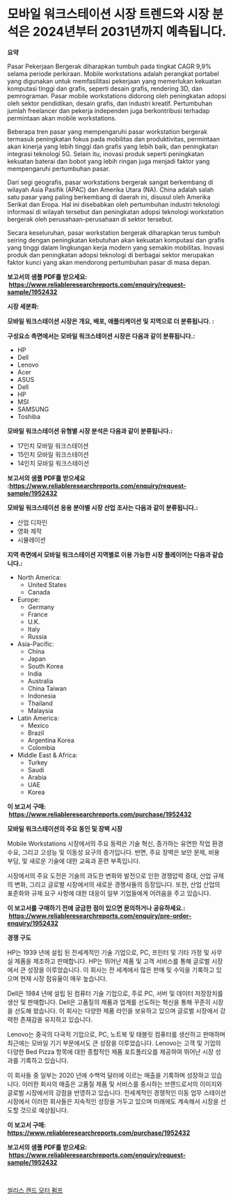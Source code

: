 <p><h1>모바일 워크스테이션 시장 트렌드와 시장 분석은 2024년부터 2031년까지 예측됩니다.</h1></p><p><strong>요약</strong></p>
<p><p>Pasar Pekerjaan Bergerak diharapkan tumbuh pada tingkat CAGR 9,9% selama periode perkiraan. Mobile workstations adalah perangkat portabel yang digunakan untuk memfasilitasi pekerjaan yang memerlukan kekuatan komputasi tinggi dan grafis, seperti desain grafis, rendering 3D, dan pemrograman. Pasar mobile workstations didorong oleh peningkatan adopsi oleh sektor pendidikan, desain grafis, dan industri kreatif. Pertumbuhan jumlah freelancer dan pekerja independen juga berkontribusi terhadap permintaan akan mobile workstations.</p><p>Beberapa tren pasar yang mempengaruhi pasar workstation bergerak termasuk peningkatan fokus pada mobilitas dan produktivitas, permintaan akan kinerja yang lebih tinggi dan grafis yang lebih baik, dan peningkatan integrasi teknologi 5G. Selain itu, inovasi produk seperti peningkatan kekuatan baterai dan bobot yang lebih ringan juga menjadi faktor yang mempengaruhi pertumbuhan pasar.</p><p>Dari segi geografis, pasar workstations bergerak sangat berkembang di wilayah Asia Pasifik (APAC) dan Amerika Utara (NA). China adalah salah satu pasar yang paling berkembang di daerah ini, disusul oleh Amerika Serikat dan Eropa. Hal ini disebabkan oleh pertumbuhan industri teknologi informasi di wilayah tersebut dan peningkatan adopsi teknologi workstation bergerak oleh perusahaan-perusahaan di sektor tersebut.</p><p>Secara keseluruhan, pasar workstation bergerak diharapkan terus tumbuh seiring dengan peningkatan kebutuhan akan kekuatan komputasi dan grafis yang tinggi dalam lingkungan kerja modern yang semakin mobilitas. Inovasi produk dan peningkatan adopsi teknologi di berbagai sektor merupakan faktor kunci yang akan mendorong pertumbuhan pasar di masa depan.</p></p>
<p><strong>보고서의 샘플 PDF를 받으세요: &nbsp;<a href="https://www.reliableresearchreports.com/enquiry/request-sample/1952432">https://www.reliableresearchreports.com/enquiry/request-sample/1952432</a></strong></p>
<p><strong>시장 세분화:</strong></p>
<p><strong> 모바일 워크스테이션 시장은 개요, 배포, 애플리케이션 및 지역으로 더 분류됩니다. :</strong></p>
<p><strong>구성요소 측면에서는 모바일 워크스테이션 시장은 다음과 같이 분류됩니다.:</strong></p>
<p><ul><li>HP</li><li>Dell</li><li>Lenovo</li><li>Acer</li><li>ASUS</li><li>Dell</li><li>HP</li><li>MSI</li><li>SAMSUNG</li><li>Toshiba</li></ul></p>
<p><strong> 모바일 워크스테이션 유형별 시장 분석은 다음과 같이 분류됩니다.:</strong></p>
<p><ul><li>17인치 모바일 워크스테이션</li><li>15인치 모바일 워크스테이션</li><li>14인치 모바일 워크스테이션</li></ul></p>
<p><strong>보고서의 샘플 PDF를 받으세요 :<a href="https://www.reliableresearchreports.com/enquiry/request-sample/1952432">https://www.reliableresearchreports.com/enquiry/request-sample/1952432</a></strong></p>
<p><strong> 모바일 워크스테이션 응용 분야별 시장 산업 조사는 다음과 같이 분류됩니다.:</strong></p>
<p><ul><li>산업 디자인</li><li>영화 제작</li><li>시뮬레이션</li></ul></p>
<p><strong>지역 측면에서 모바일 워크스테이션 지역별로 이용 가능한 시장 플레이어는 다음과 같습니다.:</strong></p>
<p><ul>
    <li>
        North America:
        <ul>
            <li>United States</li>
            <li>Canada</li>
        </ul>
    </li>
    <li>
        Europe:
        <ul>
            <li>Germany</li>
            <li>France</li>
            <li>U.K.</li>
            <li>Italy</li>
            <li>Russia</li>
        </ul>
    </li>
    <li>
        Asia-Pacific:
        <ul>
            <li>China</li>
            <li>Japan</li>
            <li>South Korea</li>
            <li>India</li>
            <li>Australia</li>
            <li>China Taiwan</li>
            <li>Indonesia</li>
            <li>Thailand</li>
            <li>Malaysia</li>
        </ul>
    </li>
    <li>
        Latin America:
        <ul>
            <li>Mexico</li>
            <li>Brazil</li>
            <li>Argentina Korea</li>
            <li>Colombia</li>
        </ul>
    </li>
    <li>
        Middle East & Africa:
        <ul>
            <li>Turkey</li>
            <li>Saudi</li>
            <li>Arabia</li>
            <li>UAE</li>
            <li>Korea</li>
        </ul>
    </li>
    </ul></p>
<p><strong>이 보고서 구매: &nbsp;<a href="https://www.reliableresearchreports.com/purchase/1952432">https://www.reliableresearchreports.com/purchase/1952432</a></strong></p>
<p><strong>모바일 워크스테이션의 주요 동인 및 장벽 시장</strong></p>
<p><p>Mobile Workstations 시장에서의 주요 동력은 기술 혁신, 증가하는 유연한 작업 환경 수요, 그리고 고성능 및 이동성 요구의 증가입니다. 반면, 주요 장벽은 보안 문제, 비용 부담, 및 새로운 기술에 대한 교육과 훈련 부족입니다.</p><p>시장에서의 주요 도전은 기술의 과도한 변화와 발전으로 인한 경쟁압력 증대, 산업 규제의 변화, 그리고 글로벌 시장에서의 새로운 경쟁사들의 등장입니다. 또한, 산업 산업의 표준화와 규제 요구 사항에 대한 대응이 일부 기업들에게 어려움을 주고 있습니다.</p></p>
<p><strong>이 보고서를 구매하기 전에 궁금한 점이 있으면 문의하거나 공유하세요.: &nbsp;<a href="https://www.reliableresearchreports.com/enquiry/pre-order-enquiry/1952432">https://www.reliableresearchreports.com/enquiry/pre-order-enquiry/1952432</a></strong></p>
<p><strong>경쟁 구도</strong></p>
<p><p>HP는 1939 년에 설립 된 전세계적인 기술 기업으로, PC, 프린터 및 기타 가정 및 사무실 제품을 제조하고 판매합니다. HP는 뛰어난 제품 및 고객 서비스를 통해 글로벌 시장에서 큰 성장을 이루었습니다. 이 회사는 전 세계에서 많은 판매 및 수익을 기록하고 있으며 현재 시장 점유율이 매우 높습니다.</p><p>Dell은 1984 년에 설립 된 컴퓨터 기술 기업으로, 주로 PC, 서버 및 데이터 저장장치를 생산 및 판매합니다. Dell은 고품질의 제품과 업계를 선도하는 혁신을 통해 꾸준히 시장을 선도해 왔습니다. 이 회사는 다양한 제품 라인을 보유하고 있으며 글로벌 시장에서 강력한 존재감을 유지하고 있습니다.</p><p>Lenovo는 중국의 다국적 기업으로, PC, 노트북 및 태블릿 컴퓨터를 생산하고 판매하며 최근에는 모바일 기기 부문에서도 큰 성장을 이루었습니다. Lenovo는 고객 및 기업의 다양한 Bed Pizza 항목에 대한 종합적인 제품 포트폴리오를 제공하여 뛰어난 시장 성과를 기록하고 있습니다.</p><p>이 회사들 중 일부는 2020 년에 수백억 달러에 이르는 매출을 기록하며 성장하고 있습니다. 이러한 회사의 매출은 고품질 제품 및 서비스를 중시하는 브랜드로서의 이미지와 글로벌 시장에서의 강점을 반영하고 있습니다. 전세계적인 경쟁적인 이동 업무 스테이션 시장에서 이러한 회사들은 지속적인 성장을 거두고 있으며 미래에도 계속해서 시장을 선도할 것으로 예상됩니다.</p></p>
<p><strong>이 보고서 구매: &nbsp; <a href="https://www.reliableresearchreports.com/purchase/1952432">https://www.reliableresearchreports.com/purchase/1952432</a></strong></p>
<p><strong>보고서의 샘플 PDF를 받으세요: &nbsp;<a href="https://www.reliableresearchreports.com/enquiry/request-sample/1952432">https://www.reliableresearchreports.com/enquiry/request-sample/1952432</a></strong><strong></strong></p>
<p>&nbsp;</p>
<p><p><a href="https://medium.com/@sheldondtickinson9867/%EC%8B%A4%EB%A6%B0%EB%8D%94-%EC%97%86%EB%8A%94-%EC%BA%94-%EB%AA%A8%ED%84%B0-%ED%8E%8C%ED%94%84-%EC%8B%9C%EC%9E%A5-%EC%A7%80%ED%91%9C-%ED%95%B4%EC%84%9D-%EC%8B%9C%EC%9E%A5-%EC%A0%90%EC%9C%A0%EC%9C%A8-%ED%8A%B8%EB%A0%8C%EB%93%9C-%EB%B0%8F-%EC%84%B1%EC%9E%A5-%EC%96%91%EC%83%81-d98bcbbff5bd">씰리스 캔드 모터 펌프</a></p></p>
